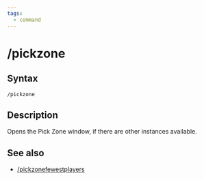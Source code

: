 ```yaml
---
tags:
  - command
---
```


# /pickzone

## Syntax

<!--cmd-syntax-start-->
```eqcommand
/pickzone
```
<!--cmd-syntax-end-->

## Description

<!--cmd-desc-start-->
Opens the Pick Zone window, if there are other instances available.
<!--cmd-desc-end-->

## See also

- [/pickzonefewestplayers](cmd-pickzonefewestplayers.md)